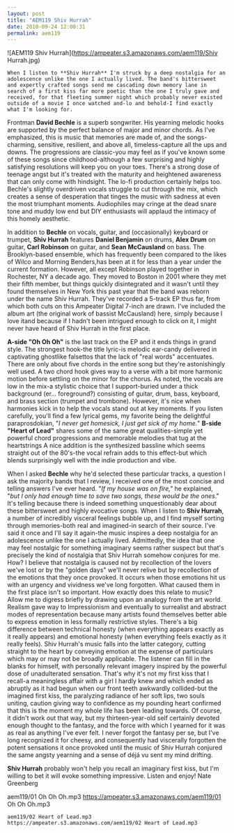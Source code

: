 ```yaml
---
layout: post
title: "AEM119 Shiv Hurrah"
date: 2010-09-24 12:00:31
permalink: aem119
---
```

![AEM119 Shiv Hurrah](https://ampeater.s3.amazonaws.com/aem119/Shiv Hurrah.jpg)

    When I listen to **Shiv Hurrah** I'm struck by a deep nostalgia for an adolescence unlike the one I actually lived. The band's bittersweet and expertly crafted songs send me cascading down memory lane in search of a first kiss far more poetic than the one I truly gave and received, for that fleeting summer night which probably never existed outside of a movie I once watched and-lo and behold-I find exactly what I'm looking for.

Frontman **David Bechle** is a superb songwriter. His yearning melodic hooks are supported by the perfect balance of major and minor chords. As I've emphasized, this is music that memories are made of, and the songs-charming, sensitive, resilient, and above all, timeless-capture all the ups and downs. The progressions are classic-you may feel as if you've known some of these songs since childhood-although a few surprising and highly satisfying resolutions will keep you on your toes. There's a strong dose of teenage angst but it's treated with the maturity and heightened awareness that can only come with hindsight. The lo-fi production certainly helps too. Bechle's slightly overdriven vocals struggle to cut through the mix, which creates a sense of desperation that tinges the music with sadness at even the most triumphant moments. Audiophiles may cringe at the dead snare tone and muddy low end but DIY enthusiasts will applaud the intimacy of this homely aesthetic.

In addition to **Bechle** on vocals, guitar, and (occasionally) keyboard or trumpet, **Shiv Hurrah** features **Daniel Benjamin** on drums, **Alex Drum** on guitar, **Carl Robinson** on guitar, and **Sean McCausland** on bass. The Brooklyn-based ensemble, which has frequently been compared to the likes of Wilco and Morning Benders,has been at it for less than a year under the current formation. However, all except Robinson played together in Rochester, NY a decade ago. They moved to Boston in 2001 where they met their fifth member, but things quickly disintegrated and it wasn't until they found themselves in New York this past year that the band was reborn under the name Shiv Hurrah. They've recorded a 5-track EP thus far, from which both cuts on this Ampeater Digital 7-inch are drawn. I've included the album art (the original work of bassist McCausland) here, simply because I love itand because if I hadn't been intrigued enough to click on it, I might never have heard of Shiv Hurrah in the first place.

**A-side "Oh Oh Oh"** is the last track on the EP and it ends things in grand style. The strongest hook-the title lyric-is melodic ear-candy delivered in captivating ghostlike falsettos that the lack of "real words" accentuates. There are only about five chords in the entire song but they're astonishingly well used. A two chord hook gives way to a verse with a bit more harmonic motion before settling on the minor for the chorus. As noted, the vocals are low in the mix-a stylistic choice that I support-buried under a thick background (er... foreground?) consisting of guitar, drum, bass, keyboard, and brass section (trumpet and trombone). However, it's nice when harmonies kick in to help the vocals stand out at key moments. If you listen carefully, you'll find a few lyrical gems, my favorite being the delightful paraprosdokian, "_I never get homesick, I just get sick of my home._" **B-side "Heart of Lead"** shares some of the same great qualities-simple yet powerful chord progressions and memorable melodies that tug at the heartstrings A nice addition is the synthesized bassline which seems straight out of the 80's-the vocal refrain adds to this effect-but which blends surprisingly well with the indie production and vibe.

When I asked **Bechle** why he'd selected these particular tracks, a question I ask the majority bands that I review, I received one of the most concise and telling answers I've ever heard. "_If my house was on fire,"_ he explained, "_but I only had enough time to save two songs, these would be the ones_." It's telling because there is indeed something unquestionably dear about these bittersweet and highly evocative songs. When I listen to **Shiv Hurrah**, a number of incredibly visceral feelings bubble up, and I find myself sorting through memories-both real and imagined-in search of their source. I've said it once and I'll say it again-the music inspires a deep nostalgia for an adolescence unlike the one I actually lived. Admittedly, the idea that one may feel nostalgic for something imaginary seems rather suspect but that's precisely the kind of nostalgia that Shiv Hurrah somehow conjures for me. How? I believe that nostalgia is caused not by recollection of the lovers we've lost or by the "golden days" we'll never relive but by recollection of the emotions that they once provoked. It occurs when those emotions hit us with an urgency and vividness we've long forgotten. What caused them in the first place isn't so important. How exactly does this relate to music? Allow me to digress briefly by drawing upon an analogy from the art world. Realism gave way to Impressionism and eventually to surrealist and abstract modes of representation because many artists found themselves better able to express emotion in less formally restrictive styles. There's a big difference between technical honesty (when everything appears exactly as it really appears) and emotional honesty (when everything feels exactly as it really feels). Shiv Hurrah's music falls into the latter category, cutting straight to the heart by conveying emotion at the expense of particulars which may or may not be broadly applicable. The listener can fill in the blanks for himself, with personally relevant imagery inspired by the powerful dose of unadulterated sensation. That's why it's not my first kiss that I recall-a meaningless affair with a girl I hardly knew and which ended as abruptly as it had begun when our front teeth awkwardly collided-but the imagined first kiss, the paralyzing radiance of her soft lips, two souls uniting, caution giving way to confidence as my pounding heart confirmed that this is the moment my whole life has been leading towards. Of course, it didn't work out that way, but my thirteen-year-old self certainly devoted enough thought to the fantasy, and the force with which I yearned for it was as real as anything I've ever felt. I never forgot the fantasy per se, but I've long recognized it for cheesy, and consequently had viscerally forgotten the potent sensations it once provoked until the music of Shiv Hurrah conjured the same angsty yearning and a sense of déjá vu sent my mind drifting.

**Shiv Hurrah** probably won't help you recall an imaginary first kiss, but I'm willing to bet it will evoke something impressive. Listen and enjoy! Nate Greenberg
  
  aem119/01 Oh Oh Oh.mp3
    https://ampeater.s3.amazonaws.com/aem119/01 Oh Oh Oh.mp3
    
    aem119/02 Heart of Lead.mp3
    https://ampeater.s3.amazonaws.com/aem119/02 Heart of Lead.mp3
    
    